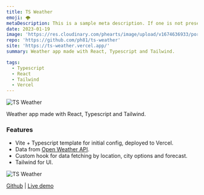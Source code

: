 ```yaml
---
title: TS Weather
emoji: 🌩️
metaDescription: This is a sample meta description. If one is not present in your page/project's front matter, the default metadata.desciption will be used instead.
date: 2023-01-19
image: 'https://res.cloudinary.com/phearts/image/upload/v1674636933/portfolio/ts-weather4.jpg'
repo: 'https://github.com/ph81/ts-weather'
site: 'https://ts-weather.vercel.app/'
summary: Weather app made with React, Typescript and Tailwind.

tags:
  - Typescript
  - React
  - Tailwind
  - Vercel
---
```


![TS Weather](https://res.cloudinary.com/phearts/image/upload/v1674636933/portfolio/ts-weather1.jpg)

Weather app made with React, Typescript and Tailwind.

### Features

* Vite + Typescript template for initial config, deployed to Vercel.
* Data from [Open Weather API](https://openweathermap.org/).
* Custom hook for data fetching by location, city options and forecast.
* Tailwind for UI.

![TS Weather](https://res.cloudinary.com/phearts/image/upload/v1674636933/portfolio/ts-weather3.jpg)

[Github](https://github.com/ph81/ts-weather) | [Live demo](https://ts-weather.vercel.app/)
